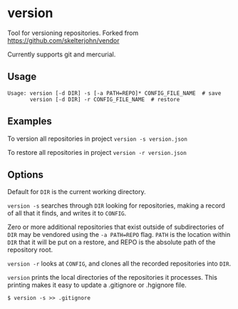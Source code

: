 # version
Tool for versioning repositories. Forked from https://github.com/skelterjohn/vendor

Currently supports git and mercurial.

## Usage
```
Usage: version [-d DIR] -s [-a PATH=REPO]* CONFIG_FILE_NAME  # save
       version [-d DIR] -r CONFIG_FILE_NAME  # restore
```

## Examples
To version all repositories in project `version -s version.json`

To restore all repositories in project `version -r version.json`

## Options
Default for `DIR` is the current working directory.

`version -s` searches through `DIR` looking for repositories, making a record of all that it finds, and writes it to `CONFIG`.

Zero or more additional repositories that exist outside of subdirectories of `DIR` may be vendored using the `-a PATH=REPO` flag. `PATH` is the location within `DIR` that it will be put on a restore, and REPO is the absolute path of the repository root.

`version -r` looks at `CONFIG`, and clones all the recorded repositories into `DIR`.

`version` prints the local directories of the repositories it processes. This printing makes it easy to update a .gitignore or .hgignore file.
```
$ version -s >> .gitignore
```
